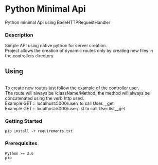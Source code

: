 # Python Minimal Api
Python minimal Api using BaseHTTPRequestHandler

### Description

Simple API using native python for server creation.
<br>Project allows the creation of dynamic routes only by creating new files in the controllers directory

## Using 
<br>To create new routes just follow the example of the controller user.
<br>The route will always be /className/Method, the method will always be concatenated using the verb http used.
<br>Example GET :: localhost:5000/user/ to call User.__get
<br>Example GET :: localhost:5000/user/list to call User.list__get

### Getting Started 
    pip install -r requirements.txt

### Prerequisites
    Python >= 3.6
    pip
